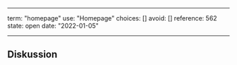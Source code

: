 
---
term:      "homepage"
use:       "Homepage"
choices:   []
avoid:     []
reference: 562        
state:     open
date:      "2022-01-05"

---

## Diskussion

